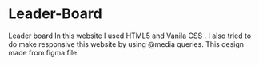 # Leader-Board


Leader board
In this website I used HTML5 and Vanila CSS . I also tried to do make responsive this website by using @media queries. This design made from figma file.
